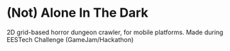 # (Not) Alone In The Dark

2D grid-based horror dungeon crawler, for mobile platforms. Made during EESTech Challenge (GameJam/Hackathon)
